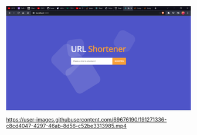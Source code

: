<img src="./screenshots/url_short.png" />

https://user-images.githubusercontent.com/69676190/191271336-c8cd4047-4297-46ab-8d56-c52be3313985.mp4
